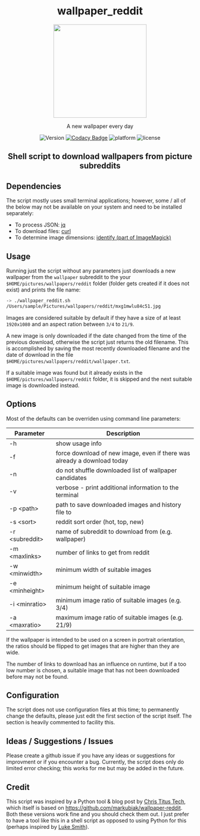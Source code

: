 <div align="center">

# wallpaper_reddit

<img src="https://user-images.githubusercontent.com/8348199/88131440-92576c00-cc0f-11ea-8d75-814c93c8e950.png" height="250px" width="250px">

A new wallpaper every day

![Version](https://img.shields.io/github/v/release/ahauser31/wallpaper_reddit?sort=semver)  [![Codacy Badge](https://app.codacy.com/project/badge/Grade/156864fc024443beb9e06e173b872365)](https://www.codacy.com/manual/ahauser31/wallpaper_reddit?utm_source=github.com&amp;utm_medium=referral&amp;utm_content=ahauser31/wallpaper_reddit&amp;utm_campaign=Badge_Grade)  ![platform](https://img.shields.io/badge/platform-Linux%7CmacOS%7CWindows-informational)  ![license](https://img.shields.io/github/license/ahauser31/wallpaper_reddit)

## Shell script to download wallpapers from picture subreddits

</div>

## Dependencies

The script mostly uses small terminal applications; however, some / all of the below may not be available on your system and need to be installed separately:

  * To process JSON: [jq](https://stedolan.github.io/jq/)
  * To download files: [curl](https://curl.haxx.se/)
  * To determine image dimensions: [identify (part of ImageMagick)](https://imagemagick.org/)

## Usage

Running just the script without any parameters just downloads a new wallpaper from the `wallpaper` subreddit to the your `$HOME/pictures/wallpapers/reddit` folder (folder gets created if it does not exist) and prints the file name:

```bash
-> ./wallpaper_reddit.sh
/Users/sample/Pictures/wallpapers/reddit/mxg1mwlu84c51.jpg
```

Images are considered suitable by default if they have a size of at least `1920x1080` and an aspect ration between `3/4` to `21/9`.  

A new image is only downloaded if the date changed from the time of the previous download, otherwise the script
just returns the old filename. This is accomplished by saving the most recently downloaded filename and the date of download in the file `$HOME/pictures/wallpapers/reddit/wallpaper.txt`.  

If a suitable image was found but it already exists in the `$HOME/pictures/wallpapers/reddit` folder, it is skipped and the next suitable image is downloaded instead.

## Options

Most of the defaults can be overriden using command line parameters:

| Parameter        | Description                                                             |
| ---------------- | ----------------------------------------------------------------------- |
| -h               | show usage info                                                         |
| -f               | force download of new image, even if there was already a download today |
| -n               | do not shuffle downloaded list of wallpaper candidates                  |
| -v               | verbose - print additional information to the terminal                  |
| -p \<path\>      | path to save downloaded images and history file to                      |
| -s \<sort\>      | reddit sort order (hot, top, new)                                       |
| -r \<subreddit\> | name of subreddit to download from (e.g. wallpaper)                     |
| -m \<maxlinks\>  | number of links to get from reddit                                      |
| -w \<minwidth\>  | minimum width of suitable images                                        |
| -e \<minheight\> | minimum height of suitable image                                        |
| -i \<minratio\>  | minimum image ratio of suitable images (e.g. 3/4)                       |
| -a \<maxratio\>  | maximum image ratio of suitable images (e.g. 21/9)                      |

If the wallpaper is intended to be used on a screen in portrait orientation, the ratios should be flipped to get images that are higher than they are wide.  

The number of links to download has an influence on runtime, but if a too low number is chosen, a suitable image that has not been downloaded before may not be found.

## Configuration

The script does not use configuration files at this time; to permanently change the defaults, please just edit the first section of the script itself. The section is heavily commented to facility this.

## Ideas / Suggestions / Issues

Please create a github issue if you have any ideas or suggestions for improvment or if you encounter a bug.
Currently, the script does only do limited error checking; this works for me but may be added in the future.

## Credit

This script was inspired by a Python tool & blog post by [Chris Titus Tech](https://christitus.com/change-wallpaper/), which itself is based on <https://github.com/markubiak/wallpaper-reddit>.  
Both these versions work fine and you should check them out. I just prefer to have a tool like this in a shell script as opposed to using Python for this (perhaps inspired by [Luke Smith](https://lukesmith.xyz/)).
